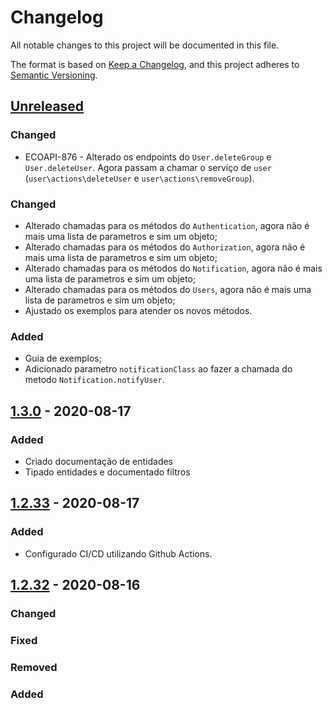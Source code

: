# Changelog

All notable changes to this project will be documented in this file.

The format is based on [Keep a Changelog](https://keepachangelog.com/en/1.0.0/),
and this project adheres to [Semantic Versioning](https://semver.org/spec/v2.0.0.html).

## [Unreleased]

### Changed

-   ECOAPI-876 - Alterado os endpoints do `User.deleteGroup` e `User.deleteUser`. Agora passam a chamar o serviço de `user` (`user\actions\deleteUser` e `user\actions\removeGroup`).

### Changed

-   Alterado chamadas para os métodos do `Authentication`, agora não é mais uma lista de parametros e sim um objeto;
-   Alterado chamadas para os métodos do `Authorization`, agora não é mais uma lista de parametros e sim um objeto;
-   Alterado chamadas para os métodos do `Notification`, agora não é mais uma lista de parametros e sim um objeto;
-   Alterado chamadas para os métodos do `Users`, agora não é mais uma lista de parametros e sim um objeto;
-   Ajustado os exemplos para atender os novos métodos.

### Added

-   Guia de exemplos;
-   Adicionado parametro `notificationClass` ao fazer a chamada do metodo `Notification.notifyUser`.


## [1.3.0] - 2020-08-17

### Added

-   Criado documentação de entidades
-   Tipado entidades e documentado filtros

## [1.2.33] - 2020-08-17

### Added

-   Configurado CI/CD utilizando Github Actions.

## [1.2.32] - 2020-08-16

### Changed

### Fixed

### Removed

### Added

[Unreleased]: https://github.com/dev-senior-com-br/senior-core-node/compare/v1.3.0...HEAD

[1.3.0]: https://github.com/dev-senior-com-br/senior-core-node/compare/v1.2.33...1.3.0

[1.2.33]: https://github.com/dev-senior-com-br/senior-core-node/compare/v1.2.32...1.2.33

[1.2.32]: https://github.com/dev-senior-com-br/senior-core-node/releases/tag/v1.2.32
